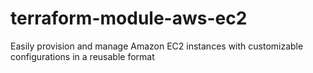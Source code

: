 # terraform-module-aws-ec2
Easily provision and manage Amazon EC2 instances with customizable configurations in a reusable format
